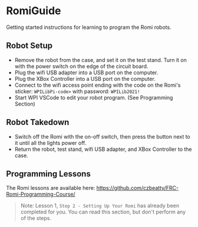 # RomiGuide
Getting started instructions for learning to program the Romi robots.

## Robot Setup
- Remove the robot from the case, and set it on the test stand. Turn it on with the power switch on the edge of the circuit board.
- Plug the wifi USB adapter into a USB port on the computer.
- Plug the XBox Controller into a USB port on the computer.
- Connect to the wifi access point ending with the code on the Romi's sticker: `WPILibPi-code>` with password: `WPILib2021!`
- Start WPI VSCode to edit your robot program. (See Programming Section)

## Robot Takedown
- Switch off the Romi with the on-off switch, then press the button next to it until all the lights power off.
- Return the robot, test stand, wifi USB adapter, and XBox Controller to the case.

## Programming Lessons
The Romi lessons are available here: https://github.com/czbeatty/FRC-Romi-Programming-Course/
> Note: Lesson 1, `Step 2 - Setting Up Your Romi` has already been completed for you. You can read this section, but don't perform any of the steps.
